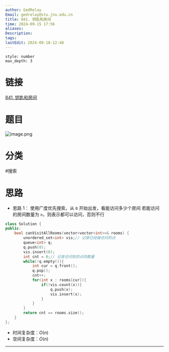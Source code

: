 ```yaml
---
author: GedRelay
Email: gedrelay@stu.jnu.edu.cn
title: 841. 钥匙和房间
time: 2024-09-15 17:56
aliases: 
Description: 
tags: 
lastEdit: 2024-09-18-12:48
---
```


```toc
style: number
max_depth: 3
```

# 链接
[841. 钥匙和房间](https://leetcode.cn/problems/keys-and-rooms/) 

# 题目
![image.png](https://ged-pic-bed.oss-cn-guangzhou.aliyuncs.com/img/202409151756715.png)


# 分类
#搜索 

# 思路
- 思路 1：
使用广度优先搜索，从 `0` 开始出发，看能访问多少个房间 
若能访问的房间数量为 `n`，则表示都可以访问，否则不行 


```cpp
class Solution {
public:
    bool canVisitAllRooms(vector<vector<int>>& rooms) {
        unordered_set<int> vis;// 记录已经被访问的点
        queue<int> q;
        q.push(0);
        vis.insert(0);
        int cnt = 0;// 记录访问到的点的数量
        while(!q.empty()){
            int cur = q.front();
            q.pop();
            cnt++;
            for(int x : rooms[cur]){
                if(!vis.count(x)){
                    q.push(x);
                    vis.insert(x);
                }
            }
        }
        return cnt == rooms.size();
    }
};
```


- 时间复杂度：${O\left( n \right)  }$ 
- 空间复杂度：${O\left( n \right)  }$ 


---

